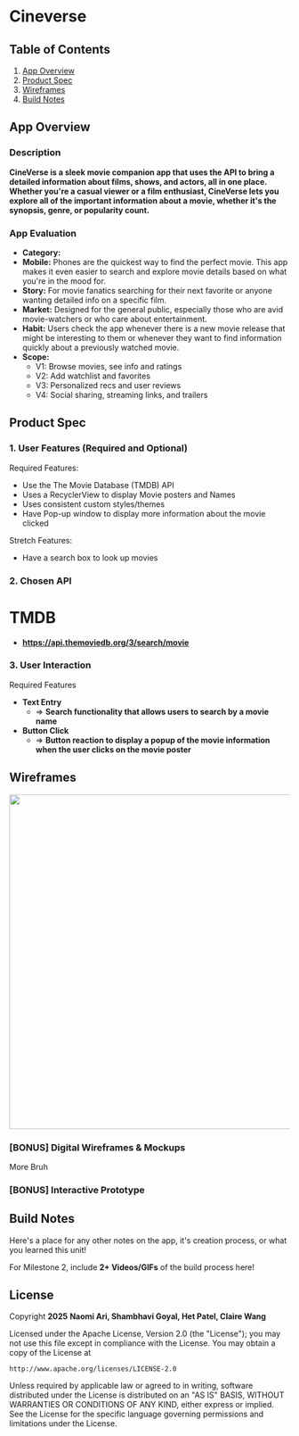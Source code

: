 # **Cineverse**

## Table of Contents

1. [App Overview](#App-Overview)
2. [Product Spec](#Product-Spec)
3. [Wireframes](#Wireframes)
4. [Build Notes](#Build-Notes)

## App Overview

### Description

**CineVerse is a sleek movie companion app that uses the API to bring a detailed information about films, shows, and actors, all in one place. Whether you're a casual viewer or a film enthusiast, CineVerse lets you explore all of the important information about a movie, whether it's the synopsis, genre, or popularity count.**

### App Evaluation

<!-- Evaluation of your app across the following attributes -->

- **Category:**
- **Mobile:** Phones are the quickest way to find the perfect movie. This app makes it even easier to search and explore movie details based on what you're in the mood for.
- **Story:** For movie fanatics searching for their next favorite or anyone wanting detailed info on a specific film.
- **Market:** Designed for the general public, especially those who are avid movie-watchers or who care about entertainment.
- **Habit:** Users check the app whenever there is a new movie release that might be interesting to them or whenever they want to find information quickly about a previously watched movie.
- **Scope:**
    - V1: Browse movies, see info and ratings
    - V2: Add watchlist and favorites
    - V3: Personalized recs and user reviews
    - V4: Social sharing, streaming links, and trailers

## Product Spec

### 1. User Features (Required and Optional)

Required Features:

- Use the The Movie Database (TMDB) API
- Uses a RecyclerView to display Movie posters and Names
- Uses consistent custom styles/themes
- Have Pop-up window to display more information about the movie clicked

Stretch Features:

- Have a search box to look up movies

### 2. Chosen API
# TMDB
- **https://api.themoviedb.org/3/search/movie**

### 3. User Interaction

Required Features

- **Text Entry**
    - => **Search functionality that allows users to search by a movie name**
- **Button Click**
    - => **Button reaction to display a popup of the movie information when the user clicks on the movie poster**

## Wireframes

<!-- Add picture of your hand sketched wireframes in this section -->
<img src="BRUH" width=600>

### [BONUS] Digital Wireframes & Mockups
More Bruh
### [BONUS] Interactive Prototype

## Build Notes

Here's a place for any other notes on the app, it's creation
process, or what you learned this unit!

For Milestone 2, include **2+ Videos/GIFs** of the build process here!

## License

Copyright **2025** **Naomi Ari, Shambhavi Goyal, Het Patel, Claire Wang**

Licensed under the Apache License, Version 2.0 (the "License");
you may not use this file except in compliance with the License.
You may obtain a copy of the License at

    http://www.apache.org/licenses/LICENSE-2.0

Unless required by applicable law or agreed to in writing, software
distributed under the License is distributed on an "AS IS" BASIS,
WITHOUT WARRANTIES OR CONDITIONS OF ANY KIND, either express or implied.
See the License for the specific language governing permissions and
limitations under the License.